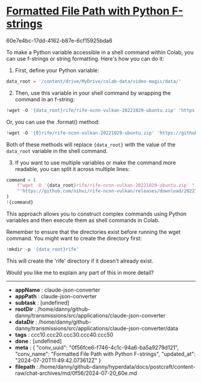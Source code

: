 # [Formatted File Path with Python F-strings](https://claude.ai/chat/0f56fce6-f746-4c1c-94a6-ba5a9279d121)

60e7e4bc-17dd-4162-b87e-6cf15925bda6

 To make a Python variable accessible in a shell command within Colab, you can use f-strings or string formatting. Here's how you can do it:

1. First, define your Python variable:

```python
data_root = '/content/drive/MyDrive/colab-data/video-magic/data/'
```

2. Then, use this variable in your shell command by wrapping the command in an f-string:

```python
!wget -O '{data_root}rife/rife-ncnn-vulkan-20221029-ubuntu.zip' 'https://github.com/nihui/rife-ncnn-vulkan/releases/download/20221029/rife-ncnn-vulkan-20221029-ubuntu.zip'
```

Or, you can use the .format() method:

```python
!wget -O '{0}rife/rife-ncnn-vulkan-20221029-ubuntu.zip' 'https://github.com/nihui/rife-ncnn-vulkan/releases/download/20221029/rife-ncnn-vulkan-20221029-ubuntu.zip'.format(data_root)
```

Both of these methods will replace `{data_root}` with the value of the `data_root` variable in the shell command.

3. If you want to use multiple variables or make the command more readable, you can split it across multiple lines:

```python
command = (
    f"wget -O '{data_root}rife/rife-ncnn-vulkan-20221029-ubuntu.zip' "
    "'https://github.com/nihui/rife-ncnn-vulkan/releases/download/20221029/rife-ncnn-vulkan-20221029-ubuntu.zip'"
)
!{command}
```

This approach allows you to construct complex commands using Python variables and then execute them as shell commands in Colab.

Remember to ensure that the directories exist before running the wget command. You might want to create the directory first:

```python
!mkdir -p '{data_root}rife'
```

This will create the 'rife' directory if it doesn't already exist.

Would you like me to explain any part of this in more detail?

---

* **appName** : claude-json-converter
* **appPath** : claude-json-converter
* **subtask** : [undefined]
* **rootDir** : /home/danny/github-danny/transmissions/src/applications/claude-json-converter
* **dataDir** : /home/danny/github-danny/transmissions/src/applications/claude-json-converter/data
* **tags** : ccc10.ccc20.ccc30.ccc40.ccc50
* **done** : [undefined]
* **meta** : {
  "conv_uuid": "0f56fce6-f746-4c1c-94a6-ba5a9279d121",
  "conv_name": "Formatted File Path with Python F-strings",
  "updated_at": "2024-07-20T11:49:42.073612Z"
}
* **filepath** : /home/danny/github-danny/hyperdata/docs/postcraft/content-raw/chat-archives/md/0f56/2024-07-20_60e.md